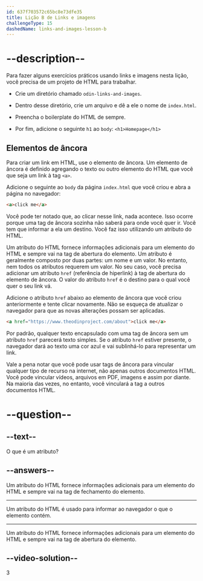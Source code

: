 ```yaml
---
id: 637f703572c65bc8e73dfe35
title: Lição B de Links e imagens
challengeType: 15
dashedName: links-and-images-lesson-b
---
```


# --description--

Para fazer alguns exercícios práticos usando links e imagens nesta lição, você precisa de um projeto de HTML para trabalhar.

- Crie um diretório chamado `odin-links-and-images`.

- Dentro desse diretório, crie um arquivo e dê a ele o nome de `index.html`.

- Preencha o boilerplate do HTML de sempre.

- Por fim, adicione o seguinte `h1` ao `body`: `<h1>Homepage</h1>`

## Elementos de âncora
Para criar um link em HTML, use o elemento de âncora. Um elemento de âncora é definido agregando o texto ou outro elemento do HTML que você que seja um link à tag `<a>`.

Adicione o seguinte ao `body` da página `index.html` que você criou e abra a página no navegador:

```html
<a>click me</a>
```

Você pode ter notado que, ao clicar nesse link, nada acontece. Isso ocorre porque uma tag de âncora sozinha não saberá para onde você quer ir. Você tem que informar a ela um destino. Você faz isso utilizando um atributo do HTML.

Um atributo do HTML fornece informações adicionais para um elemento do HTML e sempre vai na tag de abertura do elemento. Um atributo é geralmente composto por duas partes: um nome e um valor. No entanto, nem todos os atributos requerem um valor. No seu caso, você precisa adicionar um atributo `href` (referência de hiperlink) à tag de abertura do elemento de âncora. O valor do atributo `href` é o destino para o qual você quer o seu link vá.

Adicione o atributo `href` abaixo ao elemento de âncora que você criou anteriormente e tente clicar novamente. Não se esqueça de atualizar o navegador para que as novas alterações possam ser aplicadas.

```html
<a href="https://www.theodinproject.com/about">click me</a>
```

Por padrão, qualquer texto encapsulado com uma tag de âncora sem um atributo `href` parecerá texto simples. Se o atributo `href` estiver presente, o navegador dará ao texto uma cor azul e vai sublinhá-lo para representar um link.

Vale a pena notar que você pode usar tags de âncora para vincular qualquer tipo de recurso na internet, não apenas outros documentos HTML. Você pode vincular vídeos, arquivos em PDF, imagens e assim por diante. Na maioria das vezes, no entanto, você vinculará a tag a outros documentos HTML.

# --question--
## --text--

O que é um atributo?
## --answers--

Um atributo do HTML fornece informações adicionais para um elemento do HTML e sempre vai na tag de fechamento do elemento.

---

Um atributo do HTML é usado para informar ao navegador o que o elemento contém.

---

Um atributo do HTML fornece informações adicionais para um elemento do HTML e sempre vai na tag de abertura do elemento.


## --video-solution--

3
